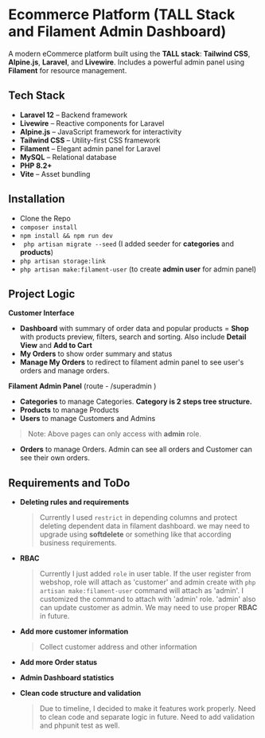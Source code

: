 # Ecommerce Platform (TALL Stack and Filament Admin Dashboard)
A modern eCommerce platform built using the **TALL stack**: **Tailwind CSS**, **Alpine.js**, **Laravel**, and **Livewire**. Includes a powerful admin panel using **Filament** for resource management.


## Tech Stack

- **Laravel 12** – Backend framework
- **Livewire** – Reactive components for Laravel
- **Alpine.js** – JavaScript framework for interactivity
- **Tailwind CSS** – Utility-first CSS framework
- **Filament** – Elegant admin panel for Laravel
- **MySQL** – Relational database
- **PHP 8.2+**
- **Vite** – Asset bundling

## Installation

- Clone the Repo
- ``` composer install ```
- ``` npm install && npm run dev ```
- ``` php artisan migrate --seed```  (I added seeder for **categories** and **products**)
- ``` php artisan storage:link ```
- ``` php artisan make:filament-user ``` (to create **admin user** for admin panel)



## Project Logic
**Customer Interface**

- **Dashboard** with summary of order data and popular products
= **Shop** with products preview, filters, search and sorting. Also include **Detail View** and **Add to Cart**
- **My Orders** to show order summary and status
- **Manage My Orders** to redirect to filament admin panel to see user's orders and manage orders.

**Filament Admin Panel** (route - /superadmin ) 

- **Categories** to manage Categories. **Category is 2 steps tree structure.**
- **Products** to manage Products
- **Users** to manage Customers and Admins
> Note: Above pages can only access with **admin** role.

- **Orders** to manage Orders. Admin can see all orders and Customer can see their own orders.

## Requirements and ToDo
- **Deleting rules and requirements** 
	> Currently I used ```restrict``` in depending columns and protect deleting dependent data in filament dashboard. we may need to upgrade using **softdelete** or something like that according business requirements.
- **RBAC**
	> Currently I just added ```role``` in user table. If the user register from webshop, role will attach as 'customer' and admin create with ``` php artisan make:filament-user ``` command will attach as 'admin'.  I customized the command to attach with 'admin' role. 'admin' also can update customer as admin. We may need to use proper **RBAC** in future.

- **Add more customer information**
	> Collect customer address and other information
- **Add more Order status**
- **Admin Dashboard statistics**
- **Clean code structure and validation**
	 > Due to timeline, I decided to make it features work properly. Need to clean code and separate logic in future. Need to add validation and phpunit test as well.

